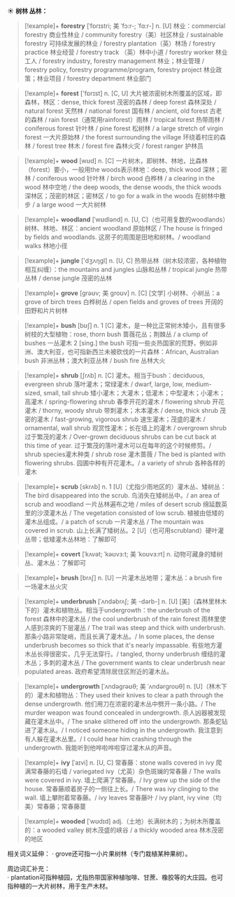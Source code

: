 ☀ <span class="category">**树林 丛林：**</span>
>[!example]+ <span class="vocabulary">**forestry**</span> [ˈfɒrɪstri; 美 ˈfɔ:r-; ˈfɑ:r-]
> <span class="definition">n. [U] 林业：</span>commercial forestry 商业性林业 / community forestry（美）社区林业 / sustainable forestry 可持续发展的林业 / forestry plantation（英）林场 / forestry practice 林业经营 / forestry track （英）林中小道 / forestry worker 林业工人 / forestry industry, forestry management 林业；林业管理 / forestry policy, forestry programme/program, forestry project 林业政策；林业项目 / forestry department 林业部门

>[!example]+ <span class="vocabulary">**forest**</span> ['fɒrɪst] 
> <span class="definition">n. [C, U] 大片被浓密树木所覆盖的区域，即森林，林区：</span>dense, thick forest 茂密的森林 / deep forest 森林深处 / natural forest 天然林 / national forest 国有林 / ancient, old forest 古老的森林 / rain forest（通常用rainforest）雨林 / tropical forest 热带雨林 / coniferous forest 针叶林 / pine forest 松树林 / a large stretch of virgin forest 一大片原始林 / the forest surrounding the village 环绕着村庄的森林 / forest tree 林木 / forest fire 森林火灾 / forest ranger 护林员

>[!example]+ <span class="vocabulary">**wood**</span> [wʊd] 
> <span class="definition">n. [C] 一片树木，即树林、林地，比森林（forest）要小，一般用the woods表示林地：</span>deep, thick wood 深林；密林 / coniferous wood 针叶林 / birch wood 白桦林 / a clearing in the wood 林中空地 / the deep woods, the dense woods, the thick woods 深林区；茂密的林区；密林区 / to go for a walk in the woods 在树林中散步 / a large wood 一大片树林
           
>[!example]+ <span class="vocabulary">**woodland**</span> [ˈwʊdlənd]
> <span class="definition">n. [U, C]（也可用复数的woodlands）树林、林地、林区：</span>ancient woodland 原始林区 / The house is fringed by fields and woodlands. 这房子的周围是田地和树林。/ woodland walks 林地小径

>[!example]+ <span class="vocabulary">**jungle**</span> ['dӡʌŋɡl] 
> <span class="definition">n. [U, C] 热带丛林（树木较浓密，各种植物相互纠缠）：</span>the mountains and jungles 山脉和丛林 / tropical jungle 热带丛林 / dense jungle 茂密的丛林
           
>[!example]+ <span class="vocabulary">**grove**</span> [grəʊv; 美 groʊv]
> <span class="definition">n. [C] [文学] 小树林、小树丛：</span>a grove of birch trees 白桦树丛 / open fields and groves of trees 开阔的田野和片片树林

>[!example]+ <span class="vocabulary">**bush**</span> [bʊʃ] 
> <span class="definition">n. 1 [C] 灌木，是一种比正常树木矮小，且有很多树枝的大型植物：</span>rose, thorn bush 蔷薇花丛；荆棘丛 / a clump of bushes 一丛灌木 <span class="definition">2 [sing.] the bush 可指一些炎热国家的荒野，例如非洲、澳大利亚，也可指新西兰未被砍伐的一片森林：</span>African, Australian bush 非洲丛林；澳大利亚丛林 / bush fire 丛林大火
           
>[!example]+ <span class="vocabulary">**shrub**</span> [ʃrʌb]
> <span class="definition">n. [C] 灌木。相当于bush：</span>deciduous, evergreen shrub 落叶灌木；常绿灌木 / dwarf, large, low, medium-sized, small, tall shrub 矮小灌木；大灌木；低灌木；中型灌木；小灌木；高灌木 / spring-flowering shrub 春季开花的灌木 / flowering shrub 开花灌木 / thorny, woody shrub 带刺灌木；木本灌木 / dense, thick shrub 茂密的灌木 / fast-growing, vigorous shrub 速生灌木；茂盛的灌木 / ornamental, wall shrub 观赏性灌木；长在墙上的灌木 / overgrown shrub 过于繁茂的灌木 / Over-grown deciduous shrubs can be cut back at this time of year. 过于繁茂的落叶灌木可以在每年的这个时候修剪。/ shrub species灌木种类 / shrub rose 灌木蔷薇 / The bed is planted with flowering shrubs. 园圃中种有开花灌木。/ a variety of shrub 各种各样的灌木

>[!example]+ <span class="vocabulary">**scrub**</span> [skrʌb]
> <span class="definition">n. 1 [U]（尤指少雨地区的）灌木丛、矮树丛：</span>The bird disappeared into the scrub. 鸟消失在矮树丛中。/ an area of scrub and woodland 一片丛林遍布之地 / miles of desert scrub 绵延数英里的沙漠灌木丛 / The vegetation consisted of low scrub. 植被由低矮的灌木丛组成。/ a patch of scrub 一片灌木丛 / The mountain was covered in scrub. 山上长满了矮树丛。<span class="definition">2 [U]（也可用scrubland）硬叶灌丛带；低矮灌木丛林地：</span>了解即可

>[!example]+ <span class="vocabulary">**covert**</span> [ˈkʌvət; ˈkəʊvɜ:t; 美 ˈkoʊvɜ:rt]
> <span class="definition">n. 动物可藏身的矮树丛、灌木丛：</span>了解即可

>[!example]+ <span class="vocabulary">**brush**</span> [brʌʃ] 
> <span class="definition">n. [U] 一片灌木丛地带；灌木丛：</span>a brush fire 一场灌木丛火灾
          
>[!example]+ <span class="vocabulary">**underbrush**</span> [ˈʌndəbrʌʃ; 美 -dərb-]
> <span class="definition">n. [U] [美]（森林里林木下的）灌木和植物丛。相当于undergrowth：</span>the underbrush of the forest 森林中的灌木丛 / the cool underbrush of the rain forest 雨林里使人感到凉爽的下层灌丛 / The trail was steep and thick with underbrush. 那条小路非常陡峭，而且长满了灌木丛。/ In some places, the dense underbrush becomes so thick that it's nearly impassable. 有些地方灌木丛长得很密实，几乎无法穿行。/ tangled, thorny underbrush 缠结的灌木丛；多刺的灌木丛 / The government wants to clear underbrush near populated areas. 政府希望清除居住区附近的灌木丛。

>[!example]+ <span class="vocabulary">**undergrowth**</span> [ˈʌndəgrəʊθ; 美 ˈʌndərgroʊθ]
> <span class="definition">n. [U]（林木下的）灌木和植物丛：</span>They used their knives to clear a path through the dense undergrowth. 他们用刀在浓密的灌木丛中劈开一条小路。/ The murder weapon was found concealed in undergrowth. 杀人凶器被发现藏在灌木丛中。/ The snake slithered off into the undergrowth. 那条蛇钻进了灌木从。/ I noticed someone hiding in the undergrowth. 我注意到有人躲在灌木丛里。/ I could hear him crashing through the undergrowth. 我能听到他哗啦哗啦穿过灌木从的声音。

>[!example]+ <span class="vocabulary">**ivy**</span> [ˈaɪvi]
> <span class="definition">n. [U, C] 常春藤：</span>stone walls covered in ivy 爬满常春藤的石墙 / variegated ivy（尤英）杂色斑斓的常春藤 / The walls were covered in ivy. 墙上爬满了常春藤。/ Ivy grew up the side of the house. 常春藤顺着房子的一侧往上长。/ There was ivy clinging to the wall. 墙上攀附着常春藤。/ ivy leaves 常春藤叶 / ivy plant, ivy vine（均美）常春藤；常春藤蔓
           
>[!example]+ <span class="vocabulary">**wooded**</span> [ˈwʊdɪd]
> <span class="definition">adj.（土地）长满树木的；为树木所覆盖的：</span>a wooded valley 树木茂盛的峡谷 / a thickly wooded area 林木茂密的地区

相关词义延伸：
· grove还可指一小片果树林（专门栽植某种果树）。

周边词汇补充：           
· plantation可指种植园，尤指热带国家种植咖啡、甘蔗、橡胶等的大庄园。也可指种植的一大片树林，用于生产木材。


